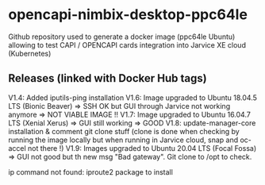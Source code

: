 # opencapi-nimbix-desktop-ppc64le
Github repository used to generate a docker image (ppc64le Ubuntu) allowing to test CAPI / OPENCAPI cards integration into Jarvice XE cloud (Kubernetes)

## Releases (linked with Docker Hub tags)
V1.4: Added iputils-ping installation
V1.6: Image upgraded to Ubuntu 18.04.5 LTS (Bionic Beaver) => SSH OK but GUI through Jarvice not working anymore => NOT VIABLE IMAGE !!
V1.7: Image upgraded to Ubuntu 16.04.7 LTS (Xenial Xerus) => GUI still working => GOOD
V1.8: update-manager-core installation & comment git clone stuff (clone is done when checking by running the image locally but when running in Jarvice cloud, snap and oc-accel not there !)
V1.9: Images upgraded to Ubuntu 20.04 LTS (Focal Fossa) => GUI not good but th new msg "Bad gateway". Git clone to /opt to check.

ip command not found: iproute2 package to install
